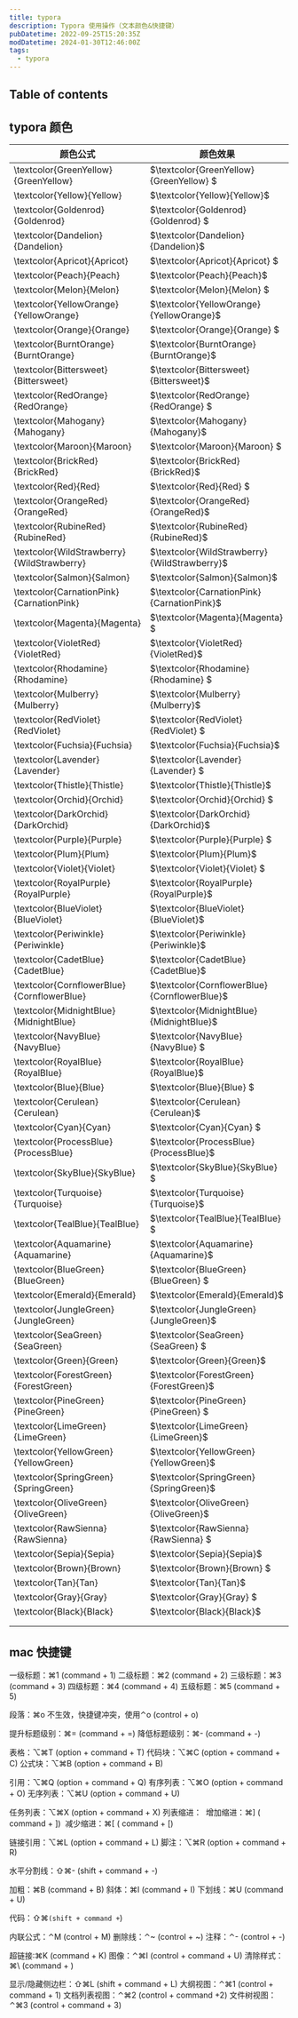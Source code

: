 ```yaml
---
title: typora
description: Typora 使用操作（文本颜色&快捷键）
pubDatetime: 2022-09-25T15:20:35Z
modDatetime: 2024-01-30T12:46:00Z
tags:
  - typora
---
```


## Table of contents

## typora 颜色

| 颜色公式                                   | 颜色效果                                     |
| ------------------------------------------ | -------------------------------------------- |
| \textcolor{GreenYellow}{GreenYellow}       | $\textcolor{GreenYellow}{GreenYellow} $      |
| \textcolor{Yellow}{Yellow}                 | $\textcolor{Yellow}{Yellow}$                 |
| \textcolor{Goldenrod}{Goldenrod}           | $\textcolor{Goldenrod}{Goldenrod} $          |
| \textcolor{Dandelion}{Dandelion}           | $\textcolor{Dandelion}{Dandelion}$           |
| \textcolor{Apricot}{Apricot}               | $\textcolor{Apricot}{Apricot} $              |
| \textcolor{Peach}{Peach}                   | $\textcolor{Peach}{Peach}$                   |
| \textcolor{Melon}{Melon}                   | $\textcolor{Melon}{Melon} $                  |
| \textcolor{YellowOrange}{YellowOrange}     | $\textcolor{YellowOrange}{YellowOrange}$     |
| \textcolor{Orange}{Orange}                 | $\textcolor{Orange}{Orange} $                |
| \textcolor{BurntOrange}{BurntOrange}       | $\textcolor{BurntOrange}{BurntOrange}$       |
| \textcolor{Bittersweet}{Bittersweet}       | $\textcolor{Bittersweet}{Bittersweet}$       |
| \textcolor{RedOrange}{RedOrange}           | $\textcolor{RedOrange}{RedOrange} $          |
| \textcolor{Mahogany}{Mahogany}             | $\textcolor{Mahogany}{Mahogany}$             |
| \textcolor{Maroon}{Maroon}                 | $\textcolor{Maroon}{Maroon} $                |
| \textcolor{BrickRed}{BrickRed}             | $\textcolor{BrickRed}{BrickRed}$             |
| \textcolor{Red}{Red}                       | $\textcolor{Red}{Red} $                      |
| \textcolor{OrangeRed}{OrangeRed}           | $\textcolor{OrangeRed}{OrangeRed}$           |
| \textcolor{RubineRed}{RubineRed}           | $\textcolor{RubineRed}{RubineRed}$           |
| \textcolor{WildStrawberry}{WildStrawberry} | $\textcolor{WildStrawberry}{WildStrawberry}$ |
| \textcolor{Salmon}{Salmon}                 | $\textcolor{Salmon}{Salmon}$                 |
| \textcolor{CarnationPink}{CarnationPink}   | $\textcolor{CarnationPink}{CarnationPink}$   |
| \textcolor{Magenta}{Magenta}               | $\textcolor{Magenta}{Magenta} $              |
| \textcolor{VioletRed}{VioletRed}           | $\textcolor{VioletRed}{VioletRed}$           |
| \textcolor{Rhodamine}{Rhodamine}           | $\textcolor{Rhodamine}{Rhodamine} $          |
| \textcolor{Mulberry}{Mulberry}             | $\textcolor{Mulberry}{Mulberry}$             |
| \textcolor{RedViolet}{RedViolet}           | $\textcolor{RedViolet}{RedViolet} $          |
| \textcolor{Fuchsia}{Fuchsia}               | $\textcolor{Fuchsia}{Fuchsia}$               |
| \textcolor{Lavender}{Lavender}             | $\textcolor{Lavender}{Lavender} $            |
| \textcolor{Thistle}{Thistle}               | $\textcolor{Thistle}{Thistle}$               |
| \textcolor{Orchid}{Orchid}                 | $\textcolor{Orchid}{Orchid} $                |
| \textcolor{DarkOrchid}{DarkOrchid}         | $\textcolor{DarkOrchid}{DarkOrchid}$         |
| \textcolor{Purple}{Purple}                 | $\textcolor{Purple}{Purple} $                |
| \textcolor{Plum}{Plum}                     | $\textcolor{Plum}{Plum}$                     |
| \textcolor{Violet}{Violet}                 | $\textcolor{Violet}{Violet} $                |
| \textcolor{RoyalPurple}{RoyalPurple}       | $\textcolor{RoyalPurple}{RoyalPurple}$       |
| \textcolor{BlueViolet}{BlueViolet}         | $\textcolor{BlueViolet}{BlueViolet}$         |
| \textcolor{Periwinkle}{Periwinkle}         | $\textcolor{Periwinkle}{Periwinkle}$         |
| \textcolor{CadetBlue}{CadetBlue}           | $\textcolor{CadetBlue}{CadetBlue}$           |
| \textcolor{CornflowerBlue}{CornflowerBlue} | $\textcolor{CornflowerBlue}{CornflowerBlue}$ |
| \textcolor{MidnightBlue}{MidnightBlue}     | $\textcolor{MidnightBlue}{MidnightBlue}$     |
| \textcolor{NavyBlue}{NavyBlue}             | $\textcolor{NavyBlue}{NavyBlue} $            |
| \textcolor{RoyalBlue}{RoyalBlue}           | $\textcolor{RoyalBlue}{RoyalBlue}$           |
| \textcolor{Blue}{Blue}                     | $\textcolor{Blue}{Blue} $                    |
| \textcolor{Cerulean}{Cerulean}             | $\textcolor{Cerulean}{Cerulean}$             |
| \textcolor{Cyan}{Cyan}                     | $\textcolor{Cyan}{Cyan} $                    |
| \textcolor{ProcessBlue}{ProcessBlue}       | $\textcolor{ProcessBlue}{ProcessBlue}$       |
| \textcolor{SkyBlue}{SkyBlue}               | $\textcolor{SkyBlue}{SkyBlue} $              |
| \textcolor{Turquoise}{Turquoise}           | $\textcolor{Turquoise}{Turquoise}$           |
| \textcolor{TealBlue}{TealBlue}             | $\textcolor{TealBlue}{TealBlue} $            |
| \textcolor{Aquamarine}{Aquamarine}         | $\textcolor{Aquamarine}{Aquamarine}$         |
| \textcolor{BlueGreen}{BlueGreen}           | $\textcolor{BlueGreen}{BlueGreen} $          |
| \textcolor{Emerald}{Emerald}               | $\textcolor{Emerald}{Emerald}$               |
| \textcolor{JungleGreen}{JungleGreen}       | $\textcolor{JungleGreen}{JungleGreen}$       |
| \textcolor{SeaGreen}{SeaGreen}             | $\textcolor{SeaGreen}{SeaGreen} $            |
| \textcolor{Green}{Green}                   | $\textcolor{Green}{Green}$                   |
| \textcolor{ForestGreen}{ForestGreen}       | $\textcolor{ForestGreen}{ForestGreen}$       |
| \textcolor{PineGreen}{PineGreen}           | $\textcolor{PineGreen}{PineGreen} $          |
| \textcolor{LimeGreen}{LimeGreen}           | $\textcolor{LimeGreen}{LimeGreen}$           |
| \textcolor{YellowGreen}{YellowGreen}       | $\textcolor{YellowGreen}{YellowGreen}$       |
| \textcolor{SpringGreen}{SpringGreen}       | $\textcolor{SpringGreen}{SpringGreen}$       |
| \textcolor{OliveGreen}{OliveGreen}         | $\textcolor{OliveGreen}{OliveGreen}$         |
| \textcolor{RawSienna}{RawSienna}           | $\textcolor{RawSienna}{RawSienna} $          |
| \textcolor{Sepia}{Sepia}                   | $\textcolor{Sepia}{Sepia}$                   |
| \textcolor{Brown}{Brown}                   | $\textcolor{Brown}{Brown} $                  |
| \textcolor{Tan}{Tan}                       | $\textcolor{Tan}{Tan}$                       |
| \textcolor{Gray}{Gray}                     | $\textcolor{Gray}{Gray} $                    |
| \textcolor{Black}{Black}                   | $\textcolor{Black}{Black}$                   |
|                                            |                                              |
|                                            |                                              |

## mac 快捷键

一级标题：⌘1 (command + 1)
二级标题：⌘2 (command + 2)
三级标题：⌘3 (command + 3)
四级标题：⌘4 (command + 4)
五级标题：⌘5 (command + 5)

段落：⌘o 不生效，快捷键冲突，使用⌃o (control + o)

提升标题级别：⌘= (command + =)
降低标题级别：⌘- (command + -)

表格：⌥⌘T (option + command + T)
代码块：⌥⌘C (option + command + C)
公式块：⌥⌘B (option + command + B)

引用：⌥⌘Q (option + command + Q)
有序列表：⌥⌘O (option + command + O)
无序列表：⌥⌘U (option + command + U)

任务列表：⌥⌘X (option + command + X)
列表缩进：
​ 增加缩进：⌘] ( command + ])
​ 减少缩进：⌘[ ( command + [)

链接引用：⌥⌘L (option + command + L)
脚注：⌥⌘R (option + command + R)

水平分割线：⇧⌘- (shift + command + -)

加粗：⌘B (command + B)
斜体：⌘I (command + I)
下划线：⌘U (command + U)

代码：⇧⌘`(shift + command +`)

内联公式：⌃M (control + M)
删除线：⌃~ (control + ~)
注释：⌃- (control + -)

超链接:⌘K (command + K)
图像：⌃⌘I (control + command + U)
清除样式：⌘\ (command + )

显示/隐藏侧边栏：⇧⌘L (shift + command + L)
大纲视图：⌃⌘1 (control + command + 1)
文档列表视图：⌃⌘2 (control + command +2)
文件树视图：⌃⌘3 (control + command + 3)
